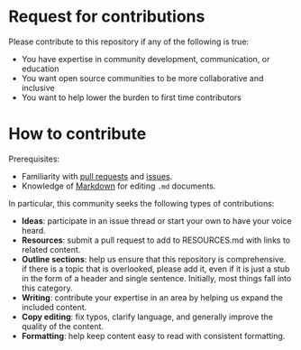 # Request for contributions

Please contribute to this repository if any of the following is true:
- You have expertise in community development, communication, or education
- You want open source communities to be more collaborative and inclusive
- You want to help lower the burden to first time contributors

# How to contribute

Prerequisites:

- Familiarity with [pull requests](https://help.github.com/articles/using-pull-requests) and [issues](https://guides.github.com/features/issues/).
- Knowledge of [Markdown](https://help.github.com/articles/markdown-basics/) for editing `.md` documents.

In particular, this community seeks the following types of contributions:

- **Ideas**: participate in an issue thread or start your own to have your voice
heard.
- **Resources**: submit a pull request to add to RESOURCES.md with links to related content.
- **Outline sections**: help us ensure that this repository is comprehensive. if
there is a topic that is overlooked, please add it, even if it is just a stub
in the form of a header and single sentence. Initially, most things fall into
this category.
- **Writing**: contribute your expertise in an area by helping us expand the included
content.
- **Copy editing**: fix typos, clarify language, and generally improve the quality
of the content.
- **Formatting**: help keep content easy to read with consistent formatting.